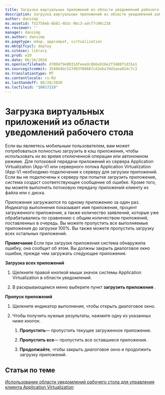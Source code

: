 ```yaml
---
title: Загрузка виртуальных приложений из области уведомлений рабочего стола
description: Загрузка виртуальных приложений из области уведомлений рабочего стола
author: dansimp
ms.assetid: f52758eb-8b81-4b3c-9bc3-adcf7c00c238
ms.reviewer: ''
manager: dansimp
ms.author: dansimp
ms.pagetype: mdop, appcompat, virtualization
ms.mktglfcycl: deploy
ms.sitesec: library
ms.prod: w10
ms.date: 06/16/2016
ms.openlocfilehash: d7004f9e0031dfeeedc8b6a916e2f3488f1d31e1
ms.sourcegitcommit: 354664bc527d93f80687cd2eba70d1eea024c7c3
ms.translationtype: MT
ms.contentlocale: ru-RU
ms.lasthandoff: 06/26/2020
ms.locfileid: "10817219"
---
```

# Загрузка виртуальных приложений из области уведомлений рабочего стола


Если вы являетесь мобильным пользователем, вам может потребоваться полностью загрузить в кэш приложения, чтобы использовать их во время отключенной операции или автономном режиме. Для потоковой передачи приложений из сервера Application Virtualization (App-V) или серверного потока Application Virtualization (App-V) необходимо подключение к серверу для загрузки приложений. Если вы не подключены к серверу при попытке загрузить приложение, система создаст соответствующее сообщение об ошибке. Кроме того, вы можете выполнять потоковую передачу приложений клиенту из файла или с диска.

Приложения загружаются по одному приложению за один раз. Индикатор выполнения показывает имя приложения, процент загруженного приложения, а также количество заявлений, которые уже обрабатывались по сравнению с общим количеством приложений, поставленных в очередь. Вы можете пропустить все выполняемые приложения до загрузки 100%. Вы также можете пропустить загрузку всех остальных приложений.

**Примечание**  Если при загрузке приложения система обнаружила ошибку, она сообщит об этом. Вы должны закрыть диалоговое окно ошибки, прежде чем загружать следующее приложение.

 

**Загрузка всех приложений**

1.  Щелкните правой кнопкой мыши значок системы Application Virtualization в области уведомлений.

2.  В раскрывающемся меню выберите пункт **загрузить приложения** .

**Пропуск приложений**

1.  Щелкните индикатор выполнения, чтобы открыть диалоговое окно.

2.  Чтобы получить нужные результаты, нажмите одну из указанных ниже кнопок.

    1.  **Пропустить**— пропустить текущее загруженное приложение.

    2.  **Пропустить все**— пропустить все оставшиеся приложения.

    3.  **Продолжайте**, чтобы закрыть диалоговое окно и продолжить загрузку приложений.

## Статьи по теме


[Использование области уведомлений рабочего стола для управления клиента Application Virtualization](how-to-use-the-desktop-notification-area-for-application-virtualization-client-management.md)

 

 





